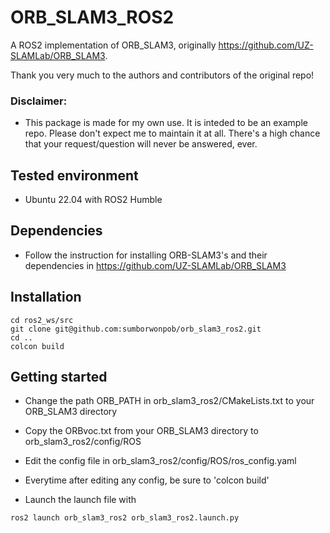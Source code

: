 # ORB_SLAM3_ROS2
A ROS2 implementation of ORB_SLAM3, originally https://github.com/UZ-SLAMLab/ORB_SLAM3.

Thank you very much to the authors and contributors of the original repo!

### Disclaimer: 
* This package is made for my own use. It is inteded to be an example repo. Please don't expect me to maintain it at all. There's a high chance that your request/question will never be answered, ever.

## Tested environment
* Ubuntu 22.04 with ROS2 Humble

## Dependencies
* Follow the instruction for installing ORB-SLAM3's and their dependencies in https://github.com/UZ-SLAMLab/ORB_SLAM3

## Installation
```
cd ros2_ws/src
git clone git@github.com:sumborwonpob/orb_slam3_ros2.git
cd ..
colcon build
```

## Getting started
* Change the path ORB_PATH in orb_slam3_ros2/CMakeLists.txt to your ORB_SLAM3 directory

* Copy the ORBvoc.txt from your ORB_SLAM3 directory to orb_slam3_ros2/config/ROS

* Edit the config file in orb_slam3_ros2/config/ROS/ros_config.yaml

* Everytime after editing any config, be sure to 'colcon build'

* Launch the launch file with

```
ros2 launch orb_slam3_ros2 orb_slam3_ros2.launch.py
```